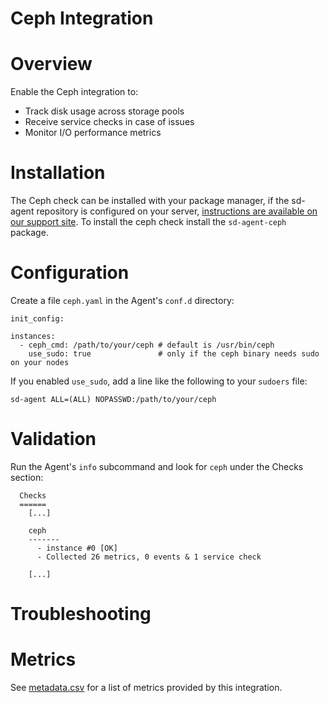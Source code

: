 # Ceph Integration

# Overview

Enable the Ceph integration to:

  * Track disk usage across storage pools
  * Receive service checks in case of issues
  * Monitor I/O performance metrics

# Installation

The Ceph check can be installed with your package manager, if the sd-agent repository is configured on your server, [instructions are available on our support site](https://support.serverdensity.com/hc/en-us/search?query=ceph). To install the ceph check install the `sd-agent-ceph` package.

# Configuration

Create a file `ceph.yaml` in the Agent's `conf.d` directory:

```
init_config:

instances:
  - ceph_cmd: /path/to/your/ceph # default is /usr/bin/ceph
    use_sudo: true               # only if the ceph binary needs sudo on your nodes
```

If you enabled `use_sudo`, add a line like the following to your `sudoers` file:

```
sd-agent ALL=(ALL) NOPASSWD:/path/to/your/ceph
```

# Validation

Run the Agent's `info` subcommand and look for `ceph` under the Checks section:

```
  Checks
  ======
    [...]

    ceph
    -------
      - instance #0 [OK]
      - Collected 26 metrics, 0 events & 1 service check

    [...]
```

# Troubleshooting

# Metrics

See [metadata.csv](metadata.csv) for a list of metrics provided by this integration.

